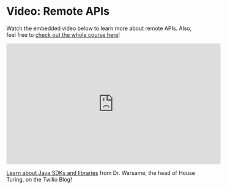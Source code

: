 # Video: Remote APIs

Watch the embedded video below to learn more about remote APIs. Also, feel free to [check out the whole course here](https://www.youtube.com/watch?v=GZvSYJDk-us)!

<iframe 
  width="560" height="315" 
  src="https://www.youtube.com/embed/GZvSYJDk-us?start=775" 
  frameborder="0" allowfullscreen>
</iframe>

[Learn about Java SDKs and libraries](https://www.twilio.com/blog/java-sdks-libraries) from Dr. Warsame, the head of House Turing, on the Twilio Blog!

